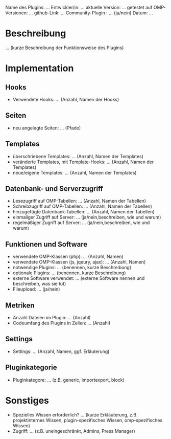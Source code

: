 
Name des Plugins: ...
Entwickler/in: ...
aktuelle Version: ...
getestet auf OMP-Versionen: ...
github-Link: ...
Community-Plugin : ... (ja/nein)
Datum: ...

Beschreibung
============

 ... (kurze Beschreibung der Funktionsweise des Plugins)
 
Implementation
================

Hooks
-----
- Verwendete Hooks: ... (Anzahl, Namen der Hooks)

Seiten
------
- neu angelegte Seiten: ... (Pfade)

Templates
---------
- überschriebene Templates: ... (Anzahl, Namen der Templates)
- veränderte Templates, mit Template-Hooks: ... (Anzahl, Namen der Templates)
- neue/eigene Templates: ... (Anzahl, Namen der Templates)

Datenbank- und Serverzugriff
-----------------------------
- Lesezugriff auf OMP-Tabellen: ... (Anzahl, Namen der Tabellen)
- Schreibzugriff auf OMP-Tabellen: ... (Anzahl, Namen der Tabellen)
- hinzugefügte Datenbank-Tabellen: ... (Anzahl, Namen der Tabellen)
- einmaliger Zugriff auf Server: ... (ja/nein,beschreiben, wie und warum)
- regelmäßiger Zugriff auf Server: ... (ja/nein,beschreiben, wie und warum)
 
Funktionen und Software
-----------------------
- verwendete OMP-Klassen (php): ... (Anzahl, Namen)
- verwendete OMP-Klassen (js, jqeury, ajax): ... (Anzahl, Namen)
- notwendige Plugins: ... (benennen, kurze Beschreibung)
- optionale Plugins: ... (benennen, kurze Beschreibung)
- externe Software verwendet: ... (externe Software nennen und beschreiben, was sie tut)
- Fileupload: ... (ja/nein)
 
Metriken
--------
- Anzahl Dateien im Plugin: ... (Anzahl)
- Codeumfang des Plugins in Zeilen: ... (Anzahl)

Settings
--------
- Settings: ... (Anzahl, Namen, ggf. Erläuterung)

Pluginkategorie
----------
- Pluginkategore: ... (z.B. generic, importexport, block)

Sonstiges
=============
- Spezielles Wissen erforderlich? ... (kurze Erkläuterung, z.B. projektinternes Wissen, plugin-spezifisches Wissen, omp-spezifisches Wissen)
- Zugriff: ... (z.B. uneingeschränkt, Admins, Press Manager)
